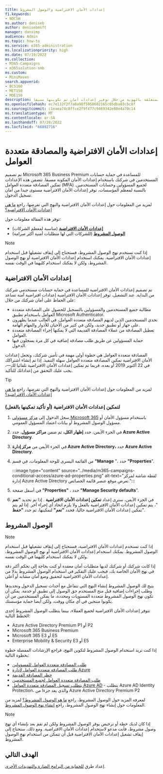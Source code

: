 ```yaml
---
title: إعدادات الأمان الافتراضية والوصول المشروط
f1.keywords:
- NOCSH
ms.author: deniseb
author: denisebmsft
manager: dansimp
audience: Admin
ms.topic: how-to
ms.service: o365-administration
ms.localizationpriority: high
ms.date: 07/19/2022
ms.collection:
- M365-Campaigns
- m365solution-smb
ms.custom:
- MiniMaven
search.appverid:
- BCS160
- MET150
- MOE150
description: تعرف على كيفية مساعدة إعدادات الأمان الافتراضية في حماية مؤسستك من الهجمات المتعلقة بالهوية من خلال توفير إعدادات أمان تم تكوينها مسبقا Microsoft 365 Business Premium.
ms.openlocfilehash: ec7e132f2f7a8a98f5950682165c05dba83cbc8f
ms.sourcegitcommit: c1eaea74c8ffce2f9f477c9469342e88e4a70c14
ms.translationtype: MT
ms.contentlocale: ar-SA
ms.lasthandoff: 07/20/2022
ms.locfileid: "66892716"
---
```

# <a name="security-defaults-and-multi-factor-authentication"></a>إعدادات الأمان الافتراضية والمصادقة متعددة العوامل

تم تصميم Microsoft 365 Business Premium للمساعدة في حماية حسابات المستخدمين في شركتك باستخدام إعدادات الأمان المكونة مسبقا. تتضمن هذه الإعدادات تمكين المصادقة متعددة العوامل (MFA) لجميع المسؤولين وحسابات المستخدمين. بالنسبة لمعظم المؤسسات، توفر إعدادات الأمان الافتراضية مستوى جيدا من أمان تسجيل الدخول.

لمزيد من المعلومات حول إعدادات الأمان الافتراضية والنهج التي تفرضها، راجع [ما هي إعدادات الأمان الافتراضية؟](/azure/active-directory/fundamentals/concept-fundamentals-security-defaults)

توفر هذه المقالة معلومات حول:

- **[إعدادات الأمان الافتراضية](#security-defaults)** (مناسبة لمعظم الشركات)
- **[الوصول المشروط](#conditional-access)** (للشركات التي لها متطلبات أمنية أكثر صرامة)

> [!NOTE]
> إذا كنت تستخدم نهج الوصول المشروط، فستحتاج إلى إيقاف تشغيلها قبل استخدام إعدادات الأمان الافتراضية. يمكنك استخدام إعدادات الأمان الافتراضية أو نهج الوصول المشروط، ولكن لا يمكنك استخدام كليهما في الوقت نفسه.

## <a name="security-defaults"></a>إعدادات الأمان الافتراضية

تم تصميم إعدادات الأمان الافتراضية للمساعدة في حماية حسابات مستخدمي شركتك من البداية. عند التشغيل، توفر إعدادات الأمان الافتراضية إعدادات افتراضية آمنة تساعد على الحفاظ على أمان شركتك من خلال:

- مطالبة جميع المستخدمين والمسؤولين بالتسجيل للحصول على المصادقة متعددة العوامل باستخدام تطبيق Microsoft Authenticator.
- تحدي المستخدمين الذين لديهم المصادقة متعددة العوامل، في الغالب عندما يظهرون على جهاز أو تطبيق جديد، ولكن في كثير من الأحيان للأدوار والمهام الهامة.
- تعطيل المصادقة من عملاء المصادقة القديمة التي لا يمكنها إجراء المصادقة متعددة العوامل.
- حماية المسؤولين عن طريق طلب مصادقة إضافية في كل مرة يسجلون فيها الدخول.

المصادقة متعددة العوامل هي خطوة أولى مهمة في تأمين شركتك، وتجعل إعدادات الأمان الافتراضية تمكين المصادقة متعددة العوامل سهلة التنفيذ. إذا تم إنشاء اشتراكك في 22 أكتوبر 2019 أو بعده، فربما تم تمكين إعدادات الأمان الافتراضية تلقائيا لك&mdash;، يجب عليك التحقق من إعداداتك للتأكيد.

> [!TIP]
> لمزيد من المعلومات حول إعدادات الأمان الافتراضية والنهج التي تفرضها، راجع [ما هي إعدادات الأمان الافتراضية؟](/azure/active-directory/fundamentals/concept-fundamentals-security-defaults)

### <a name="to-enable-security-defaults-or-confirm-theyre-already-enabled"></a>لتمكين إعدادات الأمان الافتراضية (أو تأكيد تمكينها بالفعل)

1. سجل الدخول إلى <a href="https://go.microsoft.com/fwlink/p/?linkid=2024339" target="_blank">مركز مسؤولي Microsoft 365</a> باستخدام مسؤول الأمان أو مسؤول الوصول المشروط أو بيانات اعتماد المسؤول العمومي.

2. في الجزء الأيمن، حدد **إظهار الكل،** ثم ضمن **مراكز مسؤول**، حدد **Azure Active Directory**.

3. في الجزء الأيمن من **مركز إدارة Azure Active Directory،** حدد **Azure Active Directory**.

4. من القائمة اليسرى للوحة المعلومات، في قسم **"Manage** "، حدد **"Properties**".

    :::image type="content" source="../media/m365-campaigns-conditional-access/azure-ad-properties.png" alt-text="لقطة شاشة لمركز إدارة Azure Active Directory تعرض موقع عنصر قائمة الخصائص.":::

5. في أسفل صفحة **"Properties"** ، حدد **"Manage Security defaults**".

6. في الجزء الأيمن، سترى إعداد **تمكين إعدادات الأمان الافتراضية** . إذا تم تحديد **"نعم** "، يتم تمكين إعدادات الأمان الافتراضية بالفعل ولا يلزم اتخاذ أي إجراء آخر. إذا لم يتم تمكين إعدادات الأمان الافتراضية حاليا، فحدد **"نعم"** لتمكينها، ثم حدد **"حفظ**".

## <a name="conditional-access"></a>الوصول المشروط

> [!NOTE]
> إذا كنت تستخدم إعدادات الأمان الافتراضية، فستحتاج إلى إيقاف تشغيلها قبل استخدام الوصول المشروط. يمكنك استخدام إعدادات الأمان الافتراضية أو نهج الوصول المشروط، ولكن لا يمكنك استخدام كليهما في الوقت نفسه.

إذا كانت شركتك أو شركتك لديها متطلبات أمان معقدة أو كنت بحاجة إلى تحكم أكثر دقة في نهج الأمان الخاصة بك، فيجب عليك التفكير في استخدام الوصول المشروط بدلا من إعدادات الأمان الافتراضية لتحقيق وضع أمان مشابه أو أعلى.

يتيح لك الوصول المشروط إنشاء النهج التي تتفاعل مع أحداث تسجيل الدخول وتحديدها وطلب إجراءات إضافية قبل منح المستخدم حق الوصول إلى تطبيق أو خدمة. يمكن أن تكون نهج الوصول المشروط متعددة المستويات ومحددة، ما يمكن المستخدمين من أن يكونوا منتجين في أي مكان ووقت، ولكن أيضا حماية مؤسستك.

تتوفر إعدادات الأمان الافتراضية لجميع العملاء، بينما يتطلب الوصول المشروط إحدى الخطط التالية:

- Azure Active Directory Premium P1 أو P2
- Microsoft 365 Business Premium
- Microsoft 365 E3 أو E5
- Enterprise Mobility & Security E3 أو E5

إذا كنت تريد استخدام الوصول المشروط لتكوين النهج، فراجع الإرشادات المفصلة خطوة بخطوة التالية:

- [طلب المصادقة متعددة العوامل للمسؤولين](/azure/active-directory/conditional-access/howto-conditional-access-policy-admin-mfa)
- [طلب المصادقة متعددة العوامل لإدارة Azure](/azure/active-directory/conditional-access/howto-conditional-access-policy-azure-management)
- [حظر المصادقة القديمة](/azure/active-directory/conditional-access/howto-conditional-access-policy-block-legacy)
- [طلب المصادقة متعددة العوامل لجميع المستخدمين](/azure/active-directory/conditional-access/howto-conditional-access-policy-all-users-mfa)
- [يتطلب تسجيل المصادقة متعددة العوامل Azure AD](/azure/active-directory/identity-protection/howto-identity-protection-configure-mfa-policy) - يتطلب Azure AD Identity Protection، والذي يعد جزءا من Azure Active Directory Premium P2

لمعرفة المزيد حول الوصول المشروط، راجع [ما هو الوصول المشروط؟](/azure/active-directory/conditional-access/overview) لمزيد من المعلومات حول إنشاء نهج الوصول المشروط، راجع [إنشاء نهج الوصول المشروط](/azure/active-directory/authentication/tutorial-enable-azure-mfa#create-a-conditional-access-policy).

> [!NOTE]
> إذا كان لديك خطة أو ترخيص يوفر الوصول المشروط ولكن لم تقم بعد بإنشاء أي نهج وصول مشروط، فأنت مدعو لاستخدام إعدادات الأمان الافتراضية. ومع ذلك، ستحتاج إلى إيقاف تشغيل إعدادات الأمان الافتراضية قبل أن تتمكن من استخدام نهج الوصول المشروط.

## <a name="next-objective"></a>الهدف التالي

إعداد طرق [للحماية من البرامج الضارة والتهديدات الأخرى](m365bp-increase-protection.md).
